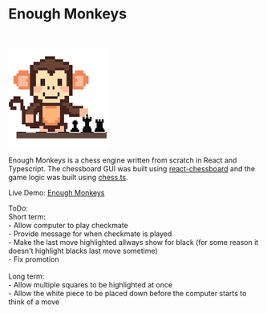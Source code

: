 <h1>Enough Monkeys</h1> <br>

![Enough Monkeys Logo](https://github.com/caleb518c/chess/blob/main/public/smallLogo.png?raw=true)

Enough Monkeys is a chess engine written from scratch in React and Typescript. The chessboard GUI was built using [react-chessboard](https://www.npmjs.com/package/react-chessboard) and the game logic was built using [chess.ts](https://github.com/lubert/chess.ts).

Live Demo: [Enough Monkeys](https://caleb518c.github.io/chess/)


ToDo: <br>
Short term:<br> - Allow computer to play checkmate <br> - Provide message for when checkmate is played<br> - Make the last move highlighted allways show for black (for some reason it doesn't highlight blacks last move sometime)<br> - Fix promotion <br>
<br>
Long term: <br> - Allow multiple squares to be highlighted at once<br> - Allow the white piece to be placed down before the computer starts to think of a move<br>
